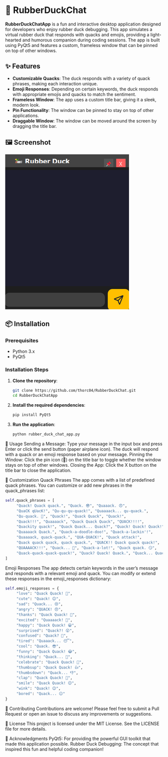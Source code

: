 # 🦆 RubberDuckChat

**RubberDuckChatApp** is a fun and interactive desktop application designed for developers who enjoy rubber duck debugging. This app simulates a virtual rubber duck that responds with quacks and emojis, providing a light-hearted and humorous companion during coding sessions. The app is built using PyQt5 and features a custom, frameless window that can be pinned on top of other windows.

## ✨ Features

- **Customizable Quacks**: The duck responds with a variety of quack phrases, making each interaction unique.
- **Emoji Responses**: Depending on certain keywords, the duck responds with appropriate emojis and quacks to match the sentiment.
- **Frameless Window**: The app uses a custom title bar, giving it a sleek, modern look.
- **Pin Functionality**: The window can be pinned to stay on top of other applications.
- **Draggable Window**: The window can be moved around the screen by dragging the title bar.

## 🖼️ Screenshot

![alt text](screenshot.png)


## 📦 Installation

### Prerequisites

- Python 3.x
- PyQt5

### Installation Steps

1. **Clone the repository**:
    ```bash
    git clone https://github.com/thorc04/RubberDuckChat.git
    cd RubberDuckChatApp
    ```

2. **Install the required dependencies**:
    ```bash
    pip install PyQt5
    ```

3. **Run the application**:
    ```bash
    python rubber_duck_chat_app.py
    ```

🚀 Usage
Sending a Message: Type your message in the input box and press Enter or click the send button (paper airplane icon). The duck will respond with a quack or an emoji response based on your message.
Pinning the Window: Click the pin icon (📌) on the title bar to toggle whether the window stays on top of other windows.
Closing the App: Click the X button on the title bar to close the application.

🔧 Customization
Quack Phrases
The app comes with a list of predefined quack phrases. You can customize or add new phrases in the quack_phrases list:

```python
self.quack_phrases = [
     "Quack! Quack quack.", "Quack. 😎", "Quaaack. 😠",
     "QuaCK qUacK!", "Qu-qu-qu-quack!", "Quaaaack... qu-quack.",
     "Qu-quack. 💨", "Quack!", "Quack Quack", "Quack!", 
     "Quack!!!", "Quaaaack", "Quack Quack Quack", "QUACK!!!!",
     "Quackity quack!", "Quack Quack... Quack?", "Quack! Quack! Quack!",
     "Quaaaack Quack.", "Quack-a-doodle-doo!", "Quack-a-lackin'!",
     "Quaaaack, quack-quack.", "QUA-QUACK!", "Quack attack!", 
     "Quack quack quack, quack quack.", "QUACK!! Quack quack quack!",
     "QUAAAACK!!!", "Quack... 🦆", "Quack-a-lot!", "Quack quack. 😏",
     "Quack-quack-quack-quack!", "Quack? Quack! Quack.", "Quack... Quack?"
]
```

Emoji Responses
The app detects certain keywords in the user’s message and responds with a relevant emoji and quack. You can modify or extend these responses in the emoji_responses dictionary:

```python
self.emoji_responses = {
     "love": "Quack Quack! 💖",
     "cute": "Quack! 😊",
     "sad": "Quack... 😢",
     "angry": "QUACK! 😠",
     "thanks": "Quack Quack! 🙏",
     "excited": "Quaaaack! 🎉",
     "happy": "Quack Quack! 😁",
     "surprised": "Quack?! 😲",
     "confused": "Quack? 🤔",
     "tired": "Quaaack... 😴",
     "cool": "Quack. 😎",
     "funny": "Quack Quack! 😂",
     "thinking": "Quack... 💭",
     "celebrate": "Quack Quack! 🎊",
     "thumbsup": "Quack Quack! 👍",
     "thumbsdown": "Quack... 👎",
     "clap": "Quack Quack! 👏",
     "smile": "Quack Quack! 😊",
     "wink": "Quack! 😉",
     "bored": "Quack... 😐"
}
```

🤝 Contributing
Contributions are welcome! Please feel free to submit a Pull Request or open an issue to discuss any improvements or suggestions.

📄 License
This project is licensed under the MIT License. See the LICENSE file for more details.

🙏 Acknowledgments
PyQt5: For providing the powerful GUI toolkit that made this application possible.
Rubber Duck Debugging: The concept that inspired this fun and helpful coding companion! 